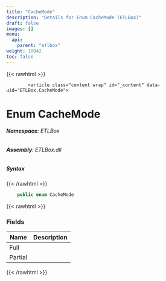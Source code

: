 ```yaml
---
title: "CacheMode"
description: "Details for Enum CacheMode (ETLBox)"
draft: false
images: []
menu:
  api:
    parent: "etlbox"
weight: 10042
toc: false
---
```


{{< rawhtml >}}

            <article class="content wrap" id="_content" data-uid="ETLBox.CacheMode">
  <h1 id="ETLBox_CacheMode" data-uid="ETLBox.CacheMode" class="text-break">Enum CacheMode
</h1>
  <div class="markdown level0 summary"></div>
  <div class="markdown level0 conceptual"></div>
<h6><strong>Namespace</strong>: ETLBox</h6>
  <h6><strong>Assembly</strong>: ETLBox.dll</h6>
  <h5 id="ETLBox_CacheMode_syntax">Syntax</h5>
{{< /rawhtml >}}

```C#
    public enum CacheMode
```

{{< rawhtml >}}
  <h3 id="fields">Fields
</h3>
  <table class="table table-bordered table-condensed">
    <thead>
      <tr>
        <th>Name</th>
        <th>Description</th>
      </tr>
    <thead>
    <tbody>
      <tr>
        <td id="ETLBox_CacheMode_Full">Full</td>
        <td></td>
      </tr>
      <tr>
        <td id="ETLBox_CacheMode_Partial">Partial</td>
        <td></td>
      </tr>
    </tbody>
  </thead></thead></table>

{{< /rawhtml >}}
